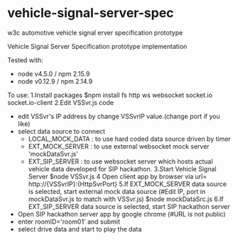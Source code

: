 # vehicle-signal-server-spec
w3c automotive vehicle signal erver specification prototype

Vehicle Signal Server Specification prototype implementation

Tested with:
* node v4.5.0  / npm 2.15.9
* node v0.12.9 / npm 2.14.9

To use:
1.Install packages
  $npm install fs http ws websocket socket.io socket.io-client
2.Edit VSSvr.js code
- edit VSSvr's IP address by change VSSvrIP value.(change port if you like)
- select data source to connect
  - LOCAL_MOCK_DATA : to use hard coded data source driven by timer
  - EXT_MOCK_SERVER : to use external websocket mock server 'mockDataSvr.js'
  - EXT_SIP_SERVER  : to use websocket server which hosts actual vehicle data
                      developed for SIP hackathon.
3.Start Vehicle Signal Server
  $node VSSvr.js
4 Open client app by browser via url= http://{VSSvrIP}:{HttpSvrPort}
5.If EXT_MOCK_SERVER data source is selected, start external mock data source
  (#Edit IP, port in mockDataSvr.js to match with VSSvr.js)
  $node mockDataSrc.js
6.If EXT_SIP_SERVER data source is selected, start SIP hackathon server
- Open SIP hackathon server app by google chrome (#URL is not public)
- enter roomID='room01' and submit
- select drive data and start to play the data


